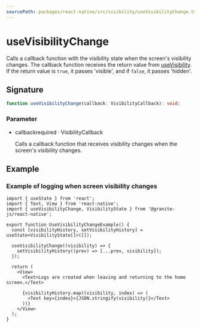 ```yaml
---
sourcePath: packages/react-native/src/visibility/useVisibilityChange.ts
---
```


# useVisibilityChange

Calls a callback function with the visibility state when the screen's visibility changes.
The callback function receives the return value from [useVisibility](./useVisibility). If the return value is `true`, it passes 'visible', and if `false`, it passes 'hidden'.

## Signature

```typescript
function useVisibilityChange(callback: VisibilityCallback): void;
```

### Parameter

<ul class="post-parameters-ul">
  <li class="post-parameters-li post-parameters-li-root">
    <span class="post-parameters--name">callback</span><span class="post-parameters--required">required</span> · <span class="post-parameters--type">VisibilityCallback</span>
    <br />
    <p class="post-parameters--description">Calls a callback function that receives visibility changes when the screen&#39;s visibility changes.</p>
  </li>
</ul>

## Example

### Example of logging when screen visibility changes

```tsx
import { useState } from 'react';
import { Text, View } from 'react-native';
import { useVisibilityChange, VisibilityState } from '@granite-js/react-native';

export function UseVisibilityChangeExample() {
  const [visibilityHistory, setVisibilityHistory] = useState<VisibilityState[]>([]);

  useVisibilityChange((visibility) => {
    setVisibilityHistory((prev) => [...prev, visibility]);
  });

  return (
    <View>
      <Text>Logs are created when leaving and returning to the home screen.</Text>

      {visibilityHistory.map((visibility, index) => (
        <Text key={index}>{JSON.stringify(visibility)}</Text>
      ))}
    </View>
  );
}
```
